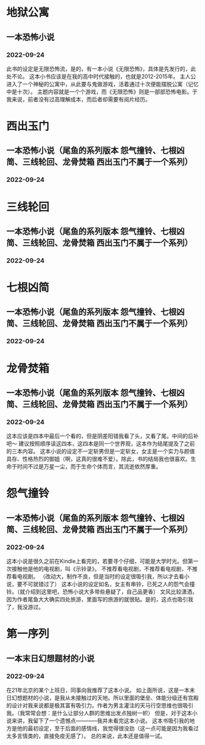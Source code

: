 <!-- 最新更新在上 -->


# 地狱公寓
## 一本恐怖小说
### 2022-09-24
此书的设定是无限恐怖流，是的，有一本小说《无限恐怖》，具体是先发行的，此处不论。
这本小书应该是在我的高中时代接触的，也就是2012-2015年。
主人公进入了一个神秘的公寓中，从此要与鬼做游戏，活着通过十次便能摆脱公寓（记忆中是十次）。
主题内容就是一个个游戏，而《无限恐怖》则是一部部恐怖电影。于我来说，前者没有过高理解成本，而后者却需要有阅片经历。


# 西出玉门
## 一本恐怖小说（尾鱼的系列版本 怨气撞铃、七根凶简、三线轮回、龙骨焚箱 西出玉门不属于一个系列）
### 2022-09-24

# 三线轮回
## 一本恐怖小说（尾鱼的系列版本 怨气撞铃、七根凶简、三线轮回、龙骨焚箱 西出玉门不属于一个系列）
### 2022-09-24

# 七根凶简
## 一本恐怖小说（尾鱼的系列版本 怨气撞铃、七根凶简、三线轮回、龙骨焚箱 西出玉门不属于一个系列）
### 2022-09-24

# 龙骨焚箱
## 一本恐怖小说（尾鱼的系列版本 怨气撞铃、七根凶简、三线轮回、龙骨焚箱 西出玉门不属于一个系列）
### 2022-09-24
这本应该是四本中最后一个看的，但是阴差阳错我看了头，又看了尾。中间的后补吧～
建议按照顺序读这四本，这四本是同一个世界观，这本作为结尾提及了之前的三本内容。
这本小说的设定不一定斩男但是一定斩女，女主是一个实力与颜值具存、性格热烈的御姐（啊，这真的很难不爱）。除此，书的结局我也很喜欢。生命于时间不过是万星一尘，而于生命个体而言，其流逝依然厚重。


# 怨气撞铃
## 一本恐怖小说（尾鱼的系列版本 怨气撞铃、七根凶简、三线轮回、龙骨焚箱 西出玉门不属于一个系列）
### 2022-09-24
这本小说是很久之前在Kindle上看完的，若要寻个仔细，可能是大学时光。但第一次接触他是他的电视剧，叫《示铃录》。
不推荐看电视剧，不推荐看电视剧，不推荐看电视剧。
（改动大，制作不良，但是当时的设定很吸引我，所以才去看小说，要不可就错过了）
这本小说的设定如名，女主有串铃，已死之人的怨气会撞铃。（就介绍到这里吧，恐怖小说大多带些悬疑了，自己品更香）
文风比较潇洒，因为作者尾鱼大大确实四处旅游，里面写的旅游的就很贴。是的，这点也吸引我了，我没游过。


# 第一序列
## 一本末日幻想题材的小说
### 2022-09-24
在21年北京的某个上班日，同事向我推荐了这本小说。
如上面所说，这是一本末日幻想题材的小说，是我从未接触过的天地。所以里面的堡垒、体能分级还有宫殿的设计对我来说都是极其富有吸引力。作者为男主灌注的天马行空思维也很吸引我。（我常常会想：是什么让部分人群的思维出发点独树一帜）
但是，对于这本小说来讲，我留下了一个遗憾点————我并未看完这本小说。
这本书吸引我的地方是他的最初设定，至于后面的感情线，我觉得很没劲（这一点可能是因为我看过太多言情类的，直接免疫无感了）。
总的来说，此本还是值得一试。



